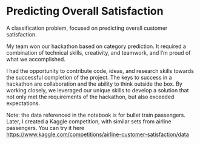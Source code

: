 # Predicting Overall Satisfaction
A classification problem, focused on predicting overall customer satisfaction.

My team won our hackathon based on category prediction. It required a combination of technical skills, creativity, and teamwork, and I’m proud of what we accomplished.

I had the opportunity to contribute code, ideas, and research skills towards the successful completion of the project. 
The keys to success in a hackathon are collaboration and the ability to think outside the box. 
By working closely, we leveraged our unique skills to develop a solution that not only met the requirements of the hackathon, but also exceeded expectations.

Note: the data referenced in the notebook is for bullet train passengers. Later, I created a Kaggle competition, with similar sets from airline passengers.
You can try it here https://www.kaggle.com/competitions/airline-customer-satisfaction/data
